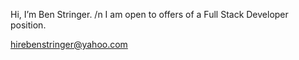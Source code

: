 Hi, I’m Ben Stringer. /n
I am open to offers of a Full Stack Developer position.

hirebenstringer@yahoo.com
